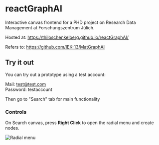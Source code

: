 # reactGraphAI

Interactive canvas frontend for a PHD project on Research Data Management at Forschungszentrum Jülich.

Hosted at: https://thiloschenkelberg.github.io/reactGraphAI/

Refers to: https://github.com/IEK-13/MatGraphAI

## Try it out

You can try out a prototype using a test account:

Mail: test@test.com <br>
Password: testaccount

Then go to "Search" tab for main functionality

### Controls

On Search canvas, press <b>Right Click</b> to open the radial menu and create nodes.

![Radial menu](https://res.cloudinary.com/dseyvzrwt/image/upload/v1703001996/wheel-1_gotxxl.png)
